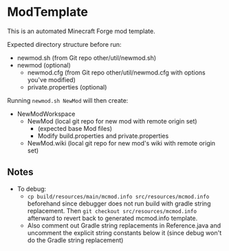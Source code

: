# ModTemplate

This is an automated Minecraft Forge mod template.

Expected directory structure before run:
* newmod.sh (from Git repo other/util/newmod.sh)
* newmod (optional)
   * newmod.cfg (from Git repo other/util/newmod.cfg with options you've modified)
   * private.properties (optional)

Running ```newmod.sh NewMod``` will then create:

* NewModWorkspace
   * NewMod (local git repo for new mod with remote origin set)
      * (expected base Mod files)
      * Modify build.properties and private.properties
   * NewMod.wiki (local git repo for new mod's wiki with remote origin set)

## Notes

* To debug:
   * ```cp build/resources/main/mcmod.info src/resources/mcmod.info``` beforehand since debugger does not run build with gradle string replacement.  Then ```git checkout src/resources/mcmod.info``` afterward to revert back to generated mcmod.info template.
   * Also comment out Gradle string replacements in Reference.java and uncomment the explicit string constants below it (since debug won't do the Gradle string replacement)
